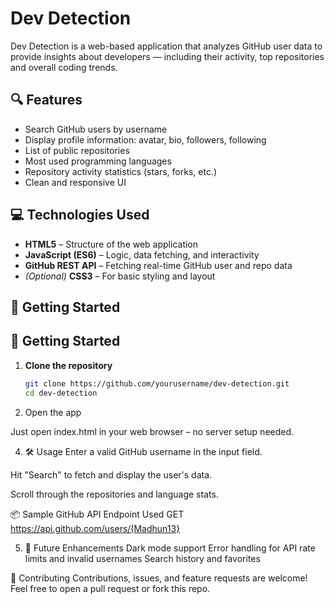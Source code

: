 # Dev Detection

Dev Detection is a web-based application that analyzes GitHub user data to provide insights about developers — including their activity, top repositories and overall coding trends.

## 🔍 Features

- Search GitHub users by username
- Display profile information: avatar, bio, followers, following
- List of public repositories
- Most used programming languages
- Repository activity statistics (stars, forks, etc.)
- Clean and responsive UI

## 💻 Technologies Used

- **HTML5** – Structure of the web application  
- **JavaScript (ES6)** – Logic, data fetching, and interactivity  
- **GitHub REST API** – Fetching real-time GitHub user and repo data  
- *(Optional)* **CSS3** – For basic styling and layout

## 🚀 Getting Started

## 🚀 Getting Started

1. **Clone the repository**

   ```bash
   git clone https://github.com/yourusername/dev-detection.git
   cd dev-detection


3. Open the app

Just open index.html in your web browser – no server setup needed.

4. 🛠️ Usage
Enter a valid GitHub username in the input field.

Hit "Search" to fetch and display the user's data.

Scroll through the repositories and language stats.

📦 Sample GitHub API Endpoint Used
GET https://api.github.com/users/(Madhun13}

5. 🎯 Future Enhancements
Dark mode support
Error handling for API rate limits and invalid usernames
Search history and favorites

🤝 Contributing
Contributions, issues, and feature requests are welcome!
Feel free to open a pull request or fork this repo.
